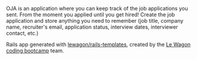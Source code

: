 OJA is an application where you can keep track of the job applications you sent. From the moment you applied until you get hired!
Create the job application and store anything you need to remember (job title, company name, recruiter's email, application status, interview dates, interviewer contact, etc.)

Rails app generated with [lewagon/rails-templates](https://github.com/lewagon/rails-templates), created by the [Le Wagon coding bootcamp](https://www.lewagon.com) team.
